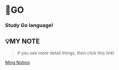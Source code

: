 # 💎GO
### Study Go language!





## 💡MY NOTE

> if you see more detail things, then click this link!

[Ming Notion](https://www.notion.so/GO-language-d4809bae6aab44d196538d5384f948bf)
